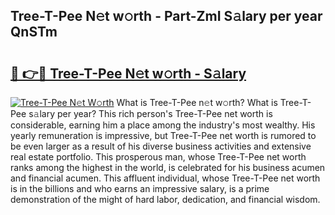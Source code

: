 ## Tree-T-Pee N𝚎t w𝚘rth - Part-ZmI S𝚊lary per year QnSTm

# <h2><a href="http://gc25zb4.nevu.top/?p=Tree-T-Pee">🔗 👉🔴 Tree-T-Pee N𝚎t w𝚘rth - S𝚊lary</a></h2>

[![Tree-T-Pee N𝚎t W𝚘rth](https://i.imgur.com/Oavwk0R.jpeg)](http://gc25zb4.nevu.top/?p=Tree-T-Pee)
What is Tree-T-Pee n𝚎t w𝚘rth? What is Tree-T-Pee s𝚊lary per year?
This rich person's Tree-T-Pee net worth is considerable, earning him a place among the industry's most wealthy. His yearly remuneration is impressive, but Tree-T-Pee net worth is rumored to be even larger as a result of his diverse business activities and extensive real estate portfolio. This prosperous man, whose Tree-T-Pee net worth ranks among the highest in the world, is celebrated for his business acumen and financial acumen. This affluent individual, whose Tree-T-Pee net worth is in the billions and who earns an impressive salary, is a prime demonstration of the might of hard labor, dedication, and financial wisdom.
